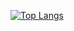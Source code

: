 [![Top Langs](https://github-readme-stats-git-masterrstaa-rickstaa.vercel.app/api/top-langs/?username=denguledansker&theme=dracula)](https://github.com/denguledansker/github-readme-stats)
